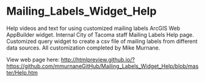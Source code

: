 # Mailing_Labels_Widget_Help
Help videos and text for using customized mailing labels ArcGIS Web AppBuilder widget. 
Internal City of Tacoma staff Mailing Labels Help page.  Customized query widget to create a csv file of mailing labels from different data sources.  All customization completed by Mike Murnane.

View web page here: http://htmlpreview.github.io/?https://github.com/mmurnaneGitHub/Mailing_Labels_Widget_Help/blob/master/Help.htm 
